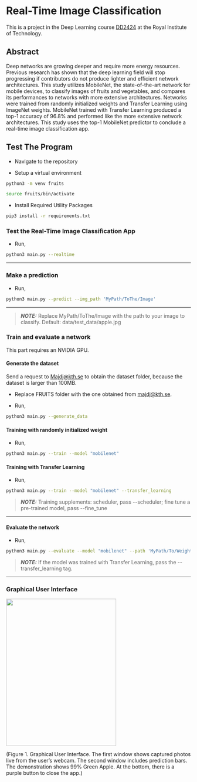 # Real-Time Image Classification


This is a project in the Deep Learning course [DD2424](https://www.kth.se/student/kurser/kurs/DD2424?l=en) at the Royal Institute of Technology.

## Abstract

Deep networks are growing deeper and require more energy resources. Previous research has shown that the deep learning field will stop progressing if contributors do not produce lighter and efficient network architectures. This study utilizes MobileNet, the state-of-the-art network for mobile devices, to classify images of fruits and vegetables, and compares its performances to networks with more extensive architectures. Networks were trained from randomly initialized weights and Transfer Learning using ImageNet weights. MobileNet trained with Transfer Learning produced a top-1 accuracy of 96.8% and performed like the more extensive network architectures. This study uses the top-1 MobileNet predictor to conclude a real-time image classification app.

## Test The Program

* Navigate to the repository

* Setup a virtual environment

```bash
python3 -m venv fruits
```

```bash
source fruits/bin/activate
```

* Install Required Utility Packages

```bash
pip3 install -r requirements.txt
```

### Test the Real-Time Image Classification App

* Run,

```bash
python3 main.py --realtime
```
----
### Make a prediction

* Run,

```bash
python3 main.py --predict --img_path 'MyPath/ToThe/Image'
```
-----
> **_NOTE:_** Replace MyPath/ToThe/Image with the path to your image to classify. Default: data/test_data/apple.jpg

### Train and evaluate a network
This part requires an NVIDIA GPU.

#### Generate the dataset

Send a request to Majdj@kth.se to obtain the dataset folder, because the dataset is larger than 100MB.

* Replace FRUITS folder with the one obtained from majdj@kth.se.

* Run,

```bash
python3 main.py --generate_data
```

#### Training with randomly initialized weight

* Run,

```bash
python3 main.py --train --model "mobilenet"
```
#### Training with Transfer Learning

* Run,

```bash
python3 main.py --train --model "mobilenet" --transfer_learning
```
> **_NOTE:_**  Training supplements: scheduler, pass --scheduler; fine tune a pre-trained model, pass --fine_tune

----

#### Evaluate the network

* Run,

```bash
python3 main.py --evaluate --model "mobilenet" --path 'MyPath/To/Weights'
```
> **_NOTE:_**  If the model was trained with Transfer Learning, pass the --transfer_learning tag.

----

### Graphical User Interface
<img src="https://i.ibb.co/McKnL80/GUI.png" width="300" height="400">

(Figure 1. Graphical User Interface. The first window shows captured photos live from the user’s webcam. The second window includes prediction bars. The demonstration shows 99% Green Apple. At the bottom, there is a purple button to close the app.)
